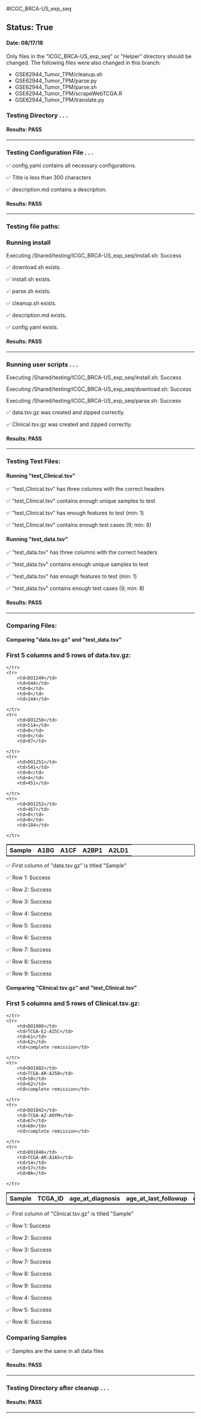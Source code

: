 #ICGC_BRCA-US_exp_seq
## Status: True
#### Date: 08/17/18
Only files in the "ICGC_BRCA-US_exp_seq" or "Helper" directory should be changed. The following files were also changed in this branch:
- GSE62944_Tumor_TPM/cleanup.sh
- GSE62944_Tumor_TPM/parse.py
- GSE62944_Tumor_TPM/parse.sh
- GSE62944_Tumor_TPM/scrapeWebTCGA.R
- GSE62944_Tumor_TPM/translate.py
### Testing Directory . . .

#### Results: PASS
---
### Testing Configuration File . . .

&#9989;	config.yaml contains all necessary configurations.

&#9989;	Title is less than 300 characters

&#9989;	description.md contains a description.

#### Results: PASS
---

### Testing file paths:

### Running install

Executing /Shared/testing/ICGC_BRCA-US_exp_seq/install.sh: Success

&#9989;	download.sh exists.

&#9989;	install.sh exists.

&#9989;	parse.sh exists.

&#9989;	cleanup.sh exists.

&#9989;	description.md exists.

&#9989;	config.yaml exists.

#### Results: PASS
---
### Running user scripts . . .

Executing /Shared/testing/ICGC_BRCA-US_exp_seq/install.sh: Success

Executing /Shared/testing/ICGC_BRCA-US_exp_seq/download.sh: Success

Executing /Shared/testing/ICGC_BRCA-US_exp_seq/parse.sh: Success

&#9989;	data.tsv.gz was created and zipped correctly.

&#9989;	Clinical.tsv.gz was created and zipped correctly.

#### Results: PASS
---
### Testing Test Files:

#### Running "test_Clinical.tsv"

&#9989;	"test_Clinical.tsv" has three columns with the correct headers

&#9989;	"test_Clinical.tsv" contains enough unique samples to test

&#9989;	"test_Clinical.tsv" has enough features to test (min: 1)

&#9989;	"test_Clinical.tsv" contains enough test cases (9; min: 8)

#### Running "test_data.tsv"

&#9989;	"test_data.tsv" has three columns with the correct headers

&#9989;	"test_data.tsv" contains enough unique samples to test

&#9989;	"test_data.tsv" has enough features to test (min: 1)

&#9989;	"test_data.tsv" contains enough test cases (9; min: 8)

#### Results: PASS
---
### Comparing Files:

#### Comparing "data.tsv.gz" and "test_data.tsv"


### First 5 columns and 5 rows of data.tsv.gz:

<table style="width:100%; border: 1px solid black;">
	<tr>
		<th>Sample</th>
		<th>A1BG</th>
		<th>A1CF</th>
		<th>A2BP1</th>
		<th>A2LD1</th>

	</tr>
	<tr>
		<td>DO1249</td>
		<td>644</td>
		<td>0</td>
		<td>0</td>
		<td>144</td>

	</tr>
	<tr>
		<td>DO1250</td>
		<td>514</td>
		<td>0</td>
		<td>0</td>
		<td>87</td>

	</tr>
	<tr>
		<td>DO1251</td>
		<td>541</td>
		<td>0</td>
		<td>4</td>
		<td>451</td>

	</tr>
	<tr>
		<td>DO1252</td>
		<td>467</td>
		<td>0</td>
		<td>0</td>
		<td>184</td>

	</tr>
</table>
&#9989;	First column of "data.tsv.gz" is titled "Sample"

&#9989;	Row 1: Success

&#9989;	Row 2: Success

&#9989;	Row 3: Success

&#9989;	Row 4: Success

&#9989;	Row 5: Success

&#9989;	Row 6: Success

&#9989;	Row 7: Success

&#9989;	Row 8: Success

&#9989;	Row 9: Success

#### Comparing "Clinical.tsv.gz" and "test_Clinical.tsv"


### First 5 columns and 5 rows of Clinical.tsv.gz:

<table style="width:100%; border: 1px solid black;">
	<tr>
		<th>Sample</th>
		<th>TCGA_ID</th>
		<th>age_at_diagnosis</th>
		<th>age_at_last_followup</th>
		<th>disease_status_last_followup</th>

	</tr>
	<tr>
		<td>DO1808</td>
		<td>TCGA-E2-A15C</td>
		<td>61</td>
		<td>62</td>
		<td>complete remission</td>

	</tr>
	<tr>
		<td>DO1802</td>
		<td>TCGA-AR-A250</td>
		<td>58</td>
		<td>62</td>
		<td>complete remission</td>

	</tr>
	<tr>
		<td>DO1842</td>
		<td>TCGA-A2-A0YM</td>
		<td>67</td>
		<td>68</td>
		<td>complete remission</td>

	</tr>
	<tr>
		<td>DO1848</td>
		<td>TCGA-AR-A1AS</td>
		<td>54</td>
		<td>57</td>
		<td>NA</td>

	</tr>
</table>
&#9989;	First column of "Clinical.tsv.gz" is titled "Sample"

&#9989;	Row 1: Success

&#9989;	Row 2: Success

&#9989;	Row 3: Success

&#9989;	Row 7: Success

&#9989;	Row 8: Success

&#9989;	Row 9: Success

&#9989;	Row 4: Success

&#9989;	Row 5: Success

&#9989;	Row 6: Success

### Comparing Samples

&#9989;	Samples are the same in all data files

#### Results: PASS
---
### Testing Directory after cleanup . . .

#### Results: PASS
---
